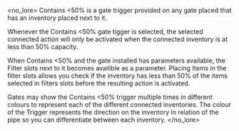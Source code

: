 <no_lore>
Contains <50% is a gate trigger provided on any gate placed that has an inventory placed next to it.

Whenever the Contains <50% gate tigger is selected, the selected connected action will only be activated when the connected inventory is at less than 50% capacity.

When Contains <50% and the gate installed has parameters available, the Filter slots next to it becomes availible as a parameter.
Placing Items in the filter slots allows you check if the inventory has less than 50% of the items selected in filters slots before the resulting action is activated.

Gates may show the Contains <50% trigger multiple times in different colours to represent each of the different connected inventories.
The colour of the Trigger represents the direction on the inventory in relation of the pipe so you can differentiate between each inventory.
</no_lore>